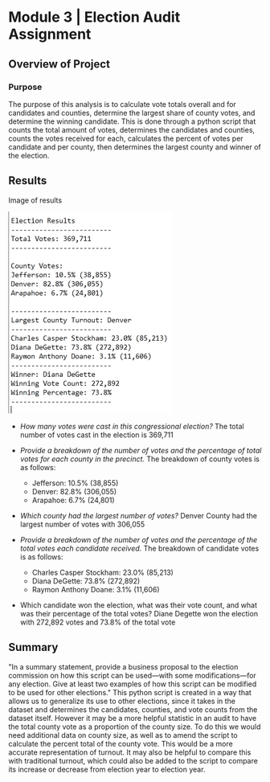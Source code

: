 # Module 3 |  Election Audit Assignment
## Overview of Project
### Purpose
The purpose of this analysis is to calculate vote totals overall and for candidates and counties, determine the largest share of county votes, and determine the winning candidate.  This is done through a python script that counts the total amount of votes, determines the candidates and counties, counts the votes received for each, calculates the percent of votes per candidate and per county, then determines the largest county and winner of the election.


## Results
Image of results

![enter image description here](https://raw.githubusercontent.com/Andres-T-Hernandez/election-analysis/main/Resources/election_results.png)
 -   *How many votes were cast in this congressional election?*
The total number of votes cast in the election is 369,711
 -   *Provide a breakdown of the number of votes and the percentage of total votes for each county in the precinct.*
The breakdown of county votes is as follows:
	 - Jefferson: 10.5% (38,855) 
	 - Denver: 82.8% (306,055) 
	 - Arapahoe: 6.7% (24,801)

 -   *Which county had the largest number of votes?*
Denver County had the largest number of votes with 306,055
 -   *Provide a breakdown of the number of votes and the percentage of the total votes each candidate received.*
The breakdown of candidate votes is as follows:
	 - Charles Casper Stockham: 23.0% (85,213) 
	 - Diana DeGette: 73.8% (272,892) 
	 - Raymon Anthony Doane: 3.1% (11,606)
 -   Which candidate won the election, what was their vote count, and what was their percentage of the total votes?
Diane Degette won the election with 272,892 votes and 73.8% of the total vote

## Summary

"In a summary statement, provide a business proposal to the election commission on how this script can be used—with some modifications—for any election. Give at least two examples of how this script can be modified to be used for other elections."
This python script is created in a way that allows us to generalize its use to other elections, since it takes in the dataset and determines the candidates, counties, and vote counts from the dataset itself.  However it may be a more helpful statistic in an audit to have the total county vote as a proportion of the county size.  To do this we would need additional data on county size, as well as to amend the script to calculate the percent total of the county vote.  This would be a more accurate representation of turnout.  It may also be helpful to compare this with traditional turnout, which could also be added to the script to compare its increase or decrease from election year to election year.
